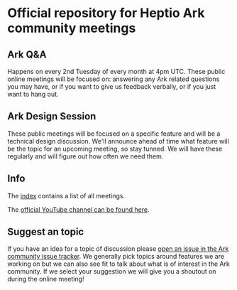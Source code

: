 # Official repository for Heptio Ark community meetings

## Ark Q&A

Happens on every 2nd Tuesday of every month at 4pm UTC. These public online meetings will be focused on: answering any Ark related questions you may have, or if you want to give us feedback verbally, or if you just want to hang out.

## Ark Design Session

These public meetings will be focused on a specific feature and will be a technical design discussion. We'll announce ahead of time what feature will be the topic for an upcoming meeting, so stay tunned. We will have these regularly and will figure out how often we need them.

## Info

The [index](playlist.md) contains a list of all meetings.

The [official YouTube channel can be found here](https://www.youtube.com/watch?v=5WTx8su8t_8&list=PLvmPtYZtoXOFxnW32NRcS8857A4novNVs).

## Suggest an topic

If you have an idea for a topic of discussion please [open an issue in the Ark community issue tracker](https://github.com/heptio/ark-community/issues).
We generally pick topics around features we are working on but we can also see fit to talk about what is of interest in the Ark community.
If we select your suggestion we will give you a shoutout on during the online meeting!
